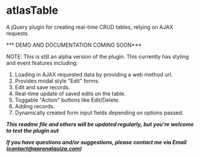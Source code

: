 atlasTable
==========

A jQuery plugin for creating real-time CRUD tables, relying on AJAX requests

*** DEMO AND DOCUMENTATION COMING SOON***


NOTE: This is still an alpha version of the plugin.
This currently has styling and event features including:
  1. Loading in AJAX requested data by providing a web method url.
  2. Provides modal style "Edit" forms.
  3. Edit and save records.
  4. Real-time update of saved edits on the table.
  5. Toggable "Action" buttons like Edit/Delete.
  6. Adding records.
  7. Dynamically created form input fields depending on options passed.

***This readme file and others will be updated regularly, but you're welcome to test the plugin out***

***If you have questions and/or suggestions, please contact me via Email (contact@aaronalquiza.com)***

